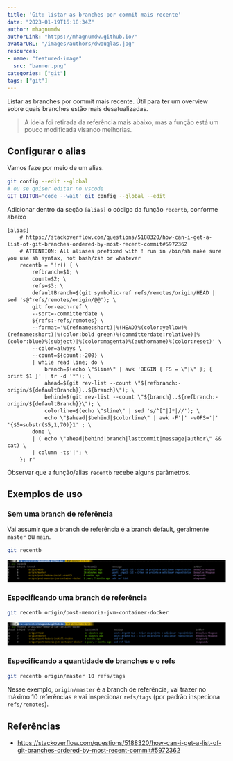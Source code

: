 ```yaml
---
title: 'Git: listar as branches por commit mais recente'
date: "2023-01-19T16:18:34Z"
author: mhagnumdw
authorLink: "https://mhagnumdw.github.io/"
avatarURL: "/images/authors/dwouglas.jpg"
resources:
- name: "featured-image"
  src: "banner.png"
categories: ["git"]
tags: ["git"]
---
```


Listar as branches por commit mais recente. Útil para ter um overview sobre quais branches estão mais desatualizadas.

<!--more-->

> A ideia foi retirada da referência mais abaixo, mas a função está um pouco modificada visando melhorias.

## Configurar o alias

Vamos faze por meio de um alias.

```bash
git config --edit --global
# ou se quiser editar no vscode
GIT_EDITOR='code --wait' git config --global --edit
```

Adicionar dentro da seção `[alias]` o código da função `recentb`, conforme abaixo

```config
[alias]
    # https://stackoverflow.com/questions/5188320/how-can-i-get-a-list-of-git-branches-ordered-by-most-recent-commit#5972362
    # ATTENTION: All aliases prefixed with ! run in /bin/sh make sure you use sh syntax, not bash/zsh or whatever
    recentb = "!r() { \
        refbranch=$1; \
        count=$2; \
        refs=$3; \
        defaultBranch=$(git symbolic-ref refs/remotes/origin/HEAD | sed 's@^refs/remotes/origin/@@'); \
        git for-each-ref \
        --sort=-committerdate \
        ${refs:-refs/remotes} \
        --format='%(refname:short)|%(HEAD)%(color:yellow)%(refname:short)|%(color:bold green)%(committerdate:relative)|%(color:blue)%(subject)|%(color:magenta)%(authorname)%(color:reset)' \
        --color=always \
        --count=${count:-200} \
        | while read line; do \
            branch=$(echo \"$line\" | awk 'BEGIN { FS = \"|\" }; { print $1 }' | tr -d '*'); \
            ahead=$(git rev-list --count \"${refbranch:-origin/${defaultBranch}}..${branch}\"); \
            behind=$(git rev-list --count \"${branch}..${refbranch:-origin/${defaultBranch}}\"); \
            colorline=$(echo \"$line\" | sed 's/^[^|]*|//'); \
            echo \"$ahead|$behind|$colorline\" | awk -F'|' -vOFS='|' '{$5=substr($5,1,70)}1' ; \
        done \
        | ( echo \"ahead|behind|branch|lastcommit|message|author\" && cat) \
        | column -ts'|'; \
    }; r"
```

Observar que a função/alias `recentb` recebe alguns parâmetros.

## Exemplos de uso

### Sem uma branch de referência

Vai assumir que a branch de referência é a branch default, geralmente `master` ou `main`.

```bash
git recentb
```

![git-recentb](git-recentb.png)

### Especificando uma branch de referência

```bash
git recentb origin/post-memoria-jvm-container-docker
```

![git-recentb](git-recentb-ref-branch.png)

### Especificando a quantidade de branches e o refs

```bash
git recentb origin/master 10 refs/tags
```

Nesse exemplo, `origin/master` é a branch de referência, vai trazer no máximo 10 referências e vai inspecionar `refs/tags` (por padrão inspeciona `refs/remotes`).

## Referências

- <https://stackoverflow.com/questions/5188320/how-can-i-get-a-list-of-git-branches-ordered-by-most-recent-commit#5972362>
